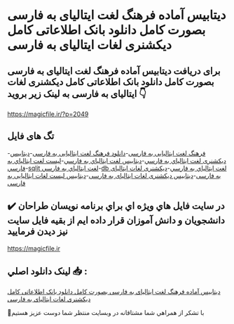 # دیتابیس آماده فرهنگ لغت ایتالیای به فارسی بصورت کامل دانلود بانک اطلاعاتی کامل دیکشنری لغات ایتالیای به فارسی

## برای دریافت دیتابیس آماده فرهنگ لغت ایتالیای به فارسی بصورت کامل دانلود بانک اطلاعاتی کامل دیکشنری لغات ایتالیای به فارسی به لینک زیر بروید 👇

https://magicfile.ir/?p=2049

## تگ های فایل

-[فرهنگ لغت ایتالیایی به فارسی](https://magicfile.ir/product/%d8%af%d9%8a%d8%aa%d8%a7%d8%a8%d9%8a%d8%b3-%d8%a2%d9%85%d8%a7%d8%af%d9%87-%d9%81%d8%b1%d9%87%d9%86%da%af-%d9%84%d8%ba%d8%aa-%d8%a7%d9%8a%d8%aa%d8%a7%d9%84%d9%8a%d8%a7%d9%8a-%d8%a8%d9%87-%d9%81%d8%a7%d8%b1%d8%b3%d9%8a/)-[دانلود فرهنگ لغت ایتالیایی به فارسی](https://magicfile.ir/product/%d8%af%d9%8a%d8%aa%d8%a7%d8%a8%d9%8a%d8%b3-%d8%a2%d9%85%d8%a7%d8%af%d9%87-%d9%81%d8%b1%d9%87%d9%86%da%af-%d9%84%d8%ba%d8%aa-%d8%a7%d9%8a%d8%aa%d8%a7%d9%84%d9%8a%d8%a7%d9%8a-%d8%a8%d9%87-%d9%81%d8%a7%d8%b1%d8%b3%d9%8a/)-[دیتابیس دیکشنری لغت ايتالياي به فارسي](https://magicfile.ir/product/%d8%af%d9%8a%d8%aa%d8%a7%d8%a8%d9%8a%d8%b3-%d8%a2%d9%85%d8%a7%d8%af%d9%87-%d9%81%d8%b1%d9%87%d9%86%da%af-%d9%84%d8%ba%d8%aa-%d8%a7%d9%8a%d8%aa%d8%a7%d9%84%d9%8a%d8%a7%d9%8a-%d8%a8%d9%87-%d9%81%d8%a7%d8%b1%d8%b3%d9%8a/)-[دیتابیس لغت ايتالياي به فارسي](https://magicfile.ir/product/%d8%af%d9%8a%d8%aa%d8%a7%d8%a8%d9%8a%d8%b3-%d8%a2%d9%85%d8%a7%d8%af%d9%87-%d9%81%d8%b1%d9%87%d9%86%da%af-%d9%84%d8%ba%d8%aa-%d8%a7%d9%8a%d8%aa%d8%a7%d9%84%d9%8a%d8%a7%d9%8a-%d8%a8%d9%87-%d9%81%d8%a7%d8%b1%d8%b3%d9%8a/)-[لیست لغت ايتالياي به فارسي](https://magicfile.ir/product/%d8%af%d9%8a%d8%aa%d8%a7%d8%a8%d9%8a%d8%b3-%d8%a2%d9%85%d8%a7%d8%af%d9%87-%d9%81%d8%b1%d9%87%d9%86%da%af-%d9%84%d8%ba%d8%aa-%d8%a7%d9%8a%d8%aa%d8%a7%d9%84%d9%8a%d8%a7%d9%8a-%d8%a8%d9%87-%d9%81%d8%a7%d8%b1%d8%b3%d9%8a/)-[sqlit لغت ايتالياي به فارسي](https://magicfile.ir/product/%d8%af%d9%8a%d8%aa%d8%a7%d8%a8%d9%8a%d8%b3-%d8%a2%d9%85%d8%a7%d8%af%d9%87-%d9%81%d8%b1%d9%87%d9%86%da%af-%d9%84%d8%ba%d8%aa-%d8%a7%d9%8a%d8%aa%d8%a7%d9%84%d9%8a%d8%a7%d9%8a-%d8%a8%d9%87-%d9%81%d8%a7%d8%b1%d8%b3%d9%8a/)-[db لغت ايتالياي به فارسي](https://magicfile.ir/product/%d8%af%d9%8a%d8%aa%d8%a7%d8%a8%d9%8a%d8%b3-%d8%a2%d9%85%d8%a7%d8%af%d9%87-%d9%81%d8%b1%d9%87%d9%86%da%af-%d9%84%d8%ba%d8%aa-%d8%a7%d9%8a%d8%aa%d8%a7%d9%84%d9%8a%d8%a7%d9%8a-%d8%a8%d9%87-%d9%81%d8%a7%d8%b1%d8%b3%d9%8a/)-[دیکشنری لغات ایتالیای به فارسی](https://magicfile.ir/product/%d8%af%d9%8a%d8%aa%d8%a7%d8%a8%d9%8a%d8%b3-%d8%a2%d9%85%d8%a7%d8%af%d9%87-%d9%81%d8%b1%d9%87%d9%86%da%af-%d9%84%d8%ba%d8%aa-%d8%a7%d9%8a%d8%aa%d8%a7%d9%84%d9%8a%d8%a7%d9%8a-%d8%a8%d9%87-%d9%81%d8%a7%d8%b1%d8%b3%d9%8a/)-[دیتابیس دیکشنری لغات ایتالیای به فارسی](https://magicfile.ir/product/%d8%af%d9%8a%d8%aa%d8%a7%d8%a8%d9%8a%d8%b3-%d8%a2%d9%85%d8%a7%d8%af%d9%87-%d9%81%d8%b1%d9%87%d9%86%da%af-%d9%84%d8%ba%d8%aa-%d8%a7%d9%8a%d8%aa%d8%a7%d9%84%d9%8a%d8%a7%d9%8a-%d8%a8%d9%87-%d9%81%d8%a7%d8%b1%d8%b3%d9%8a/)-[دیتابیس لیست لغات ایتالیایی به فارسی](https://magicfile.ir/product/%d8%af%d9%8a%d8%aa%d8%a7%d8%a8%d9%8a%d8%b3-%d8%a2%d9%85%d8%a7%d8%af%d9%87-%d9%81%d8%b1%d9%87%d9%86%da%af-%d9%84%d8%ba%d8%aa-%d8%a7%d9%8a%d8%aa%d8%a7%d9%84%d9%8a%d8%a7%d9%8a-%d8%a8%d9%87-%d9%81%d8%a7%d8%b1%d8%b3%d9%8a/)

## ✔️ در سايت فايل هاي ويژه اي براي برنامه نويسان طراحان دانشجويان و دانش آموزان قرار داده ايم از بقيه فايل سايت نيز ديدن فرماييد

https://magicfile.ir


## لينک دانلود اصلي 📥 :

[دیتابیس آماده فرهنگ لغت ایتالیای به فارسی بصورت کامل دانلود بانک اطلاعاتی کامل دیکشنری لغات ایتالیای به فارسی](https://magicfile.ir/product/%d8%af%d9%8a%d8%aa%d8%a7%d8%a8%d9%8a%d8%b3-%d8%a2%d9%85%d8%a7%d8%af%d9%87-%d9%81%d8%b1%d9%87%d9%86%da%af-%d9%84%d8%ba%d8%aa-%d8%a7%d9%8a%d8%aa%d8%a7%d9%84%d9%8a%d8%a7%d9%8a-%d8%a8%d9%87-%d9%81%d8%a7%d8%b1%d8%b3%d9%8a/) 


🙏با تشکر از همراهي شما مشتاقانه در وبسایت منتظر شما دوست عزیز هستیم

